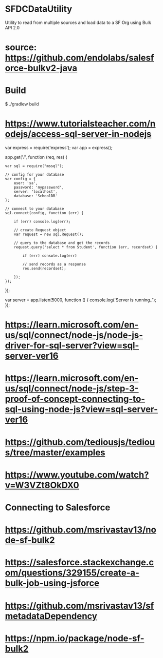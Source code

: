 # SFDCDataUtility
Utility to read from multiple sources and load data to a SF Org using Bulk API 2.0

# source: https://github.com/endolabs/salesforce-bulkv2-java
# Build
$ ./gradlew build

# https://www.tutorialsteacher.com/nodejs/access-sql-server-in-nodejs


var express = require('express');
var app = express();

app.get('/', function (req, res) {
   
    var sql = require("mssql");

    // config for your database
    var config = {
        user: 'sa',
        password: 'mypassword',
        server: 'localhost', 
        database: 'SchoolDB' 
    };

    // connect to your database
    sql.connect(config, function (err) {
    
        if (err) console.log(err);

        // create Request object
        var request = new sql.Request();
           
        // query to the database and get the records
        request.query('select * from Student', function (err, recordset) {
            
            if (err) console.log(err)

            // send records as a response
            res.send(recordset);
            
        });
    });
});

var server = app.listen(5000, function () {
    console.log('Server is running..');
});


# https://learn.microsoft.com/en-us/sql/connect/node-js/node-js-driver-for-sql-server?view=sql-server-ver16
# https://learn.microsoft.com/en-us/sql/connect/node-js/step-3-proof-of-concept-connecting-to-sql-using-node-js?view=sql-server-ver16

# https://github.com/tediousjs/tedious/tree/master/examples
# https://www.youtube.com/watch?v=W3VZt8OkDX0


# Connecting to Salesforce

# https://github.com/msrivastav13/node-sf-bulk2
# https://salesforce.stackexchange.com/questions/329155/create-a-bulk-job-using-jsforce
# https://github.com/msrivastav13/sfmetadataDependency
# https://npm.io/package/node-sf-bulk2

